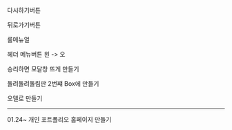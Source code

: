 다시하기버튼

뒤로가기버튼

룰메뉴얼

헤더 메뉴버튼 왼 -> 오

승리하면 모달창 뜨게 만들기

돌려돌려돌림판 2번쨰 Box에 만들기

오델로 만들기

---

01.24~ 개인 포트폴리오 홈페이지 만들기
